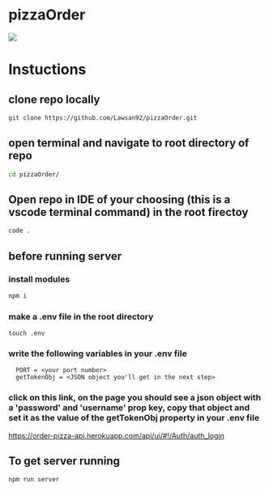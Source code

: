 # pizzaOrder

<img src ='https://res.cloudinary.com/darp0mj9i/image/upload/v1666824581/samples/Screen_Shot_2022-10-26_at_17.49.37_vcy2s7.jpg' />


# Instuctions

## clone repo locally

```sh
git clone https://github.com/Lawsan92/pizzaOrder.git
```

## open terminal and navigate to root directory of repo

```sh
cd pizzaOrder/
```

## Open repo in IDE of your choosing (this is a vscode terminal command) in the root firectoy

```sh
code .
```

## before running server


  ### install modules
  ```sh
  npm i
  ```

  ### make a .env file in the root directory

  ```
  touch .env
  ```

  ### write the following variables in your .env file

  ```
    PORT = <your port number>
    getTokenObj = <JSON object you'll get in the next step>
  ```
  ### click on this link, on the page you should see a json object with a 'password' and 'username' prop key, copy that object and set it as the value of the getTokenObj property in your .env file
  https://order-pizza-api.herokuapp.com/api/ui/#!/Auth/auth_login

## To get server running
```
npm run server
```

